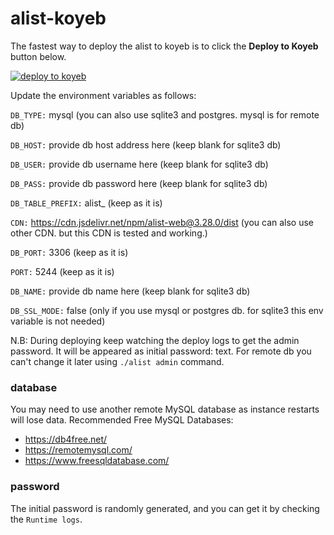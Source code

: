 # alist-koyeb

The fastest way to deploy the alist to koyeb is to click the **Deploy to Koyeb** button below.

[![deploy to koyeb](https://www.koyeb.com/static/images/deploy/button.svg)](https://app.koyeb.com/deploy?type=docker&image=xhofe/alist:v3.28.0&ports=5244;http;/&name=alist&env[PORT]=5244&env[DB_TYPE]=mysql&env[DB_HOST]=host&env[DB_PORT]=3306&env[DB_USER]=alist&env[DB_PASS]=password&env[DB_NAME]=alist&env[DB_TABLE_PREFIX]=alist_&env[DB_SSL_MODE]=false&env[CDN]=https://cdn.jsdelivr.net/npm/alist-web@3.28.0/dist)

Update the environment variables as follows:

`DB_TYPE:` mysql (you can also use sqlite3 and postgres. mysql is for remote db)

`DB_HOST:` provide db host address here (keep blank for sqlite3 db)

`DB_USER:` provide db username here (keep blank for sqlite3 db)

`DB_PASS:` provide db password here (keep blank for sqlite3 db)

`DB_TABLE_PREFIX:` alist_ (keep as it is)

`CDN:` https://cdn.jsdelivr.net/npm/alist-web@3.28.0/dist (you can also use other CDN. but this CDN is tested and working.)

`DB_PORT:` 3306 (keep as it is)

`PORT:` 5244 (keep as it is)

`DB_NAME:` provide db name here (keep blank for sqlite3 db)

`DB_SSL_MODE:` false (only if you use mysql or postgres db. for sqlite3 this env variable is not needed)

N.B: During deploying keep watching the deploy logs to get the admin password. It will be appeared as initial password: <password> text. For remote db you can't change it later using `./alist admin` command.

### database
You may need to use another remote MySQL database as instance restarts will lose data.
Recommended Free MySQL Databases:
- https://db4free.net/
- https://remotemysql.com/
- https://www.freesqldatabase.com/

### password
The initial password is randomly generated, and you can get it by checking the `Runtime logs`.
